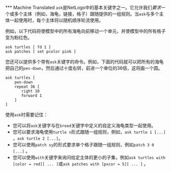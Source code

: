 ﻿*** Machine Translated
`ask`是NetLogo中的基本关键字之一。它允许我们*要求*一个或多个主体（例如，海龟，链接，格子）跟随提供的一组规则。当`ask`与多个主体一起使用时，每个主体将以随机顺序轮流使用。

例如，以下代码将使模型中的所有海龟向前移动一个单元，并使模型中的所有格子变为粉红色。

```
ask turtles [ fd 1 ] 
ask patches [ set pcolor pink ]
```


您还可以提供多个带有`ask`关键字的命令。例如，下面的代码就可以把所有的海龟把自己的`pen-down`，然后通过十度右转，前进一个单位的36倍，这将画一个圆。

```
ask turtles [
	pen-down
	repeat 36 [
	   right 10
	   forward 1
	]
]
```


使用`ask`时需要记住：

- 您可以将`ask`关键字与在`breed`关键字中定义的自定义海龟类型一起使用。
- 您可以要求海龟使用`turtle n`形式跟随一组规则，例如，`ask turtle 1 [...]` ，`ask turtle 2 [...]`。
- 您可以使用`patch xy`的形式要求单个格子跟随一组规则，例如`patch 3 0 [...]` 。
- 您可以使用`with`关键字来询问给定主体的更小的子集，例如`ask turtles with [color = red][ ... ]`或`ask patches with [pxcor = 5][ ... ]` 。